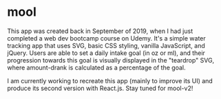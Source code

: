 # mool

This app was created back in September of 2019, when I had just completed a web dev bootcamp course on Udemy. It's a simple water tracking app that uses SVG, basic CSS styling, vanilla JavaScript, and jQuery. Users are able to set a daily intake goal (in oz or ml), and their progression towards this goal is visually displayed in the "teardrop" SVG, where amount-drank is calculated as a percentage of the goal.

I am currently working to recreate this app (mainly to improve its UI) and produce its second version with React.js. Stay tuned for mool-v2!
